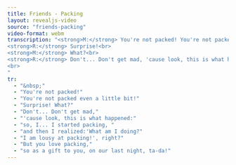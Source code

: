 ```yaml
---
title: Friends - Packing
layout: revealjs-video
source: "friends-packing"
video-format: webm
transcription: "<strong>M:</strong> You're not packed! You're not packed even a little bit!<br>
<strong>R:</strong> Surprise!<br>
<strong>M:</strong> What?<br>
<strong>R:</strong> Don't... Don't get mad, 'cause look, this is what happened: so, I... I started packing, and then I realized: 'What am I doing? I am lousy at packing!', right? But you love packing, so as a gift to you, on our last night, ta-da!
<br>
"
tr:
  - "&nbsp;"
  - "You're not packed!"
  - "You're not packed even a little bit!"
  - "Surprise! What?"
  - "Don't... Don't get mad,"
  - "'cause look, this is what happened:"
  - "so, I... I started packing, "
  - "and then I realized:'What am I doing?"
  - "I am lousy at packing!', right?"
  - "But you love packing,"
  - "so as a gift to you, on our last night, ta-da!"
---
```

